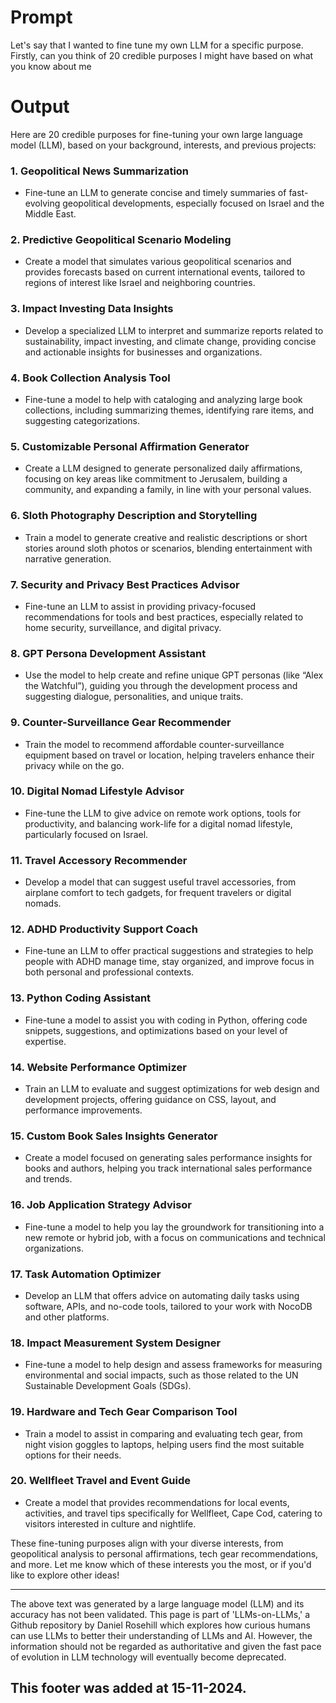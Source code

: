 # Prompt

Let's say that I wanted to fine tune my own LLM for a specific purpose. Firstly, can you think of 20 credible purposes I might have based on what you know about me

# Output

Here are 20 credible purposes for fine-tuning your own large language model (LLM), based on your background, interests, and previous projects:

### 1. Geopolitical News Summarization

- Fine-tune an LLM to generate concise and timely summaries of fast-evolving geopolitical developments, especially focused on Israel and the Middle East.

### 2. Predictive Geopolitical Scenario Modeling

- Create a model that simulates various geopolitical scenarios and provides forecasts based on current international events, tailored to regions of interest like Israel and neighboring countries.

### 3. Impact Investing Data Insights

- Develop a specialized LLM to interpret and summarize reports related to sustainability, impact investing, and climate change, providing concise and actionable insights for businesses and organizations.

### 4. Book Collection Analysis Tool

- Fine-tune a model to help with cataloging and analyzing large book collections, including summarizing themes, identifying rare items, and suggesting categorizations.

### 5. Customizable Personal Affirmation Generator

- Create a LLM designed to generate personalized daily affirmations, focusing on key areas like commitment to Jerusalem, building a community, and expanding a family, in line with your personal values.

### 6. Sloth Photography Description and Storytelling

- Train a model to generate creative and realistic descriptions or short stories around sloth photos or scenarios, blending entertainment with narrative generation.

### 7. Security and Privacy Best Practices Advisor

- Fine-tune an LLM to assist in providing privacy-focused recommendations for tools and best practices, especially related to home security, surveillance, and digital privacy.

### 8. GPT Persona Development Assistant

- Use the model to help create and refine unique GPT personas (like “Alex the Watchful”), guiding you through the development process and suggesting dialogue, personalities, and unique traits.

### 9. Counter-Surveillance Gear Recommender

- Train the model to recommend affordable counter-surveillance equipment based on travel or location, helping travelers enhance their privacy while on the go.

### 10. Digital Nomad Lifestyle Advisor

- Fine-tune the LLM to give advice on remote work options, tools for productivity, and balancing work-life for a digital nomad lifestyle, particularly focused on Israel.

### 11. Travel Accessory Recommender

- Develop a model that can suggest useful travel accessories, from airplane comfort to tech gadgets, for frequent travelers or digital nomads.

### 12. ADHD Productivity Support Coach

- Fine-tune an LLM to offer practical suggestions and strategies to help people with ADHD manage time, stay organized, and improve focus in both personal and professional contexts.

### 13. Python Coding Assistant

- Fine-tune a model to assist you with coding in Python, offering code snippets, suggestions, and optimizations based on your level of expertise.

### 14. Website Performance Optimizer

- Train an LLM to evaluate and suggest optimizations for web design and development projects, offering guidance on CSS, layout, and performance improvements.

### 15. Custom Book Sales Insights Generator

- Create a model focused on generating sales performance insights for books and authors, helping you track international sales performance and trends.

### 16. Job Application Strategy Advisor

- Fine-tune a model to help you lay the groundwork for transitioning into a new remote or hybrid job, with a focus on communications and technical organizations.

### 17. Task Automation Optimizer

- Develop an LLM that offers advice on automating daily tasks using software, APIs, and no-code tools, tailored to your work with NocoDB and other platforms.

### 18. Impact Measurement System Designer

- Fine-tune a model to help design and assess frameworks for measuring environmental and social impacts, such as those related to the UN Sustainable Development Goals (SDGs).

### 19. Hardware and Tech Gear Comparison Tool

- Train a model to assist in comparing and evaluating tech gear, from night vision goggles to laptops, helping users find the most suitable options for their needs.

### 20. Wellfleet Travel and Event Guide

- Create a model that provides recommendations for local events, activities, and travel tips specifically for Wellfleet, Cape Cod, catering to visitors interested in culture and nightlife.

These fine-tuning purposes align with your diverse interests, from geopolitical analysis to personal affirmations, tech gear recommendations, and more. Let me know which of these interests you the most, or if you'd like to explore other ideas!

---

The above text was generated by a large language model (LLM) and its accuracy has not been validated. This page is part of 'LLMs-on-LLMs,' a Github repository by Daniel Rosehill which explores how curious humans can use LLMs to better their understanding of LLMs and AI. However, the information should not be regarded as authoritative and given the fast pace of evolution in LLM technology will eventually become deprecated. 

This footer was added at 15-11-2024.
---